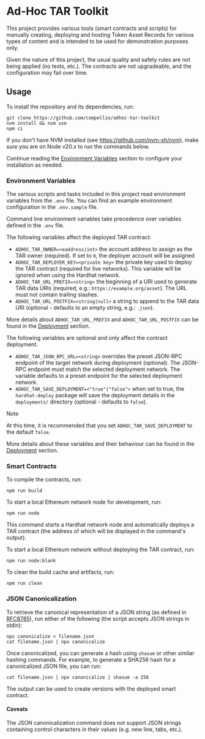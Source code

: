 # Ad-Hoc TAR Toolkit

This project provides various tools (smart contracts and scripts) for manually creating, deploying and hosting Token Asset Records for various types of content and is intended to be used for demonstration purposes only.

Given the nature of this project, the usual quality and safety rules are not being applied (no tests, etc.). The contracts are not upgradeable, and the configuration may fail over time.

## Usage

To install the repository and its dependencies, run:

```shell
git clone https://github.com/compellio/adhoc-tar-toolkit
nvm install && nvm use
npm ci
```
If you don't have NVM installed (see https://github.com/nvm-sh/nvm), make sure you are on Node v20.x to run the commands below.

Continue reading the [Environment Variables](#environment-variables) section to configure your installation as needed.

### Environment Variables

The various scripts and tasks included in this project read environment variables from the `.env` file. You can find an example environment configuration in the `.env.sample` file.

Command line environment variables take precedence over variables defined in the `.env` file.

The following variables affect the deployed TAR contract:

- `ADHOC_TAR_OWNER=<eaddress|int>` the account address to assign as the TAR owner (required). If set to `0`, the deployer account will be assigned
- `ADHOC_TAR_DEPLOYER_KEY=<private key>` the private key used to deploy the TAR contract (required for live networks). This variable will be ignored when using the Hardhat network.
- `ADHOC_TAR_URL_PREFIX=<string>` the beginning of a URI used to generate TAR data URIs (required, e.g.: `https://example.org/asset`). The URL must not contain trailing slashes.
- `ADHOC_TAR_URL_POSTFIX=<string|null>` a string to append to the TAR data URI (optional - defaults to an empty string, e.g.: `.json`).

More details about `ADHOC_TAR_URL_PREFIX` and `ADHOC_TAR_URL_POSTFIX` can be found in the [Deployment](#deployment) section.

The following variables are optional and only affect the contract deployment.

- `ADHOC_TAR_JSON_RPC_URL=<string>` overrides the preset JSON-RPC endpoint of the target network during deployment (optional). The JSON-RPC endpoint must match the selected deployment network. The variable defaults to a preset endpoint for the selected deployment network.
- `ADHOC_TAR_SAVE_DEPLOYMENT=<"true"|"false">` when set to true, the `hardhat-deploy` package will save the deployment details in the `deployments/` directory (optional - defaults to `false`).

> [!NOTE]
> At this time, it is recommended that you set `ADHOC_TAR_SAVE_DEPLOYMENT` to the default `false`.

More details about these variables and their behaviour can be found in the [Deployment](#deployment) section.

### Smart Contracts

To compile the contracts, run:

```shell
npm run build
```

To start a local Ethereum network node for development, run:

```shell
npm run node
```

This command starts a Hardhat network node and automatically deploys a TAR contract (the address of which will be displayed in the command's output).

To start a local Ethereum network without deploying the TAR contract, run:

```shell
npm run node:blank
```

To clean the build cache and artifacts, run:

```shell
npm run clean
```

### JSON Canonicalization

To retrieve the canonical representation of a JSON string (as defined in [RFC8785](https://www.rfc-editor.org/rfc/rfc8785.html)), run either of the following (the script accepts JSON strings in stdin):

```shell
npx canonicalize < filename.json
cat filename.json | npx canonicalize
```

Once canonicalized, you can generate a hash using `shasum` or other similar hashing commands. For example, to generate a SHA256 hash for a canonicalized JSON file, you can run:

```shell
cat filename.json | npx canonicalize | shasum -a 256
```

The output can be used to create versions with the deployed smart contract.

#### Caveats

The JSON canonicalization command does not support JSON strings containing control characters in their values (e.g. new line, tabs, etc.).
